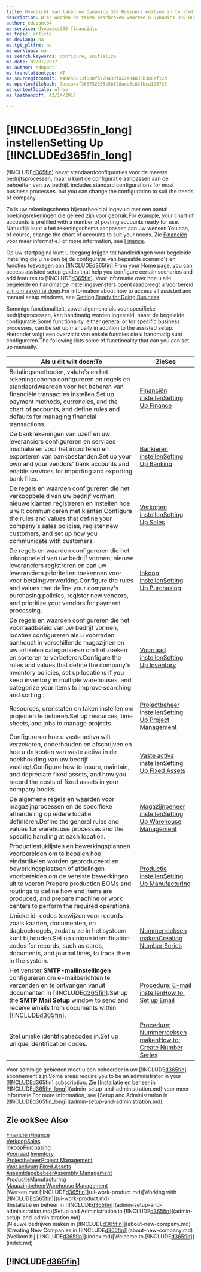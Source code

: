 ```yaml
---
title: Overzicht van taken om Dynamics 365 Business edition in te stellen | Microsoft Docs
description: Hier worden de taken beschreven waarmee u Dynamics 365 Business edition instelt, initialiseert en naar wens configureert.
author: edupont04
ms.service: dynamics365-financials
ms.topic: article
ms.devlang: na
ms.tgt_pltfrm: na
ms.workload: na
ms.search.keywords: configure, initialize
ms.date: 09/01/2017
ms.author: edupont
ms.translationtype: HT
ms.sourcegitcommit: a49e50213f808fb72b43dfa22a34833b306ef12d
ms.openlocfilehash: 7acca4df366752355e5bf28ace6c82fbca196725
ms.contentlocale: nl-be
ms.lasthandoff: 12/14/2017

---
```

# <a name="setting-up-included365finlongincludesd365finlongmdmd"></a><span data-ttu-id="504c3-103">[!INCLUDE[d365fin_long](includes/d365fin_long_md.md)] instellen</span><span class="sxs-lookup"><span data-stu-id="504c3-103">Setting Up [!INCLUDE[d365fin_long](includes/d365fin_long_md.md)]</span></span>
[!INCLUDE[d365fin](includes/d365fin_md.md)]<span data-ttu-id="504c3-104"> bevat standaardconfiguraties voor de meeste bedrijfsprocessen, maar u kunt de configuratie aanpassen aan de behoeften van uw bedrijf.</span><span class="sxs-lookup"><span data-stu-id="504c3-104"> includes standard configurations for most business processes, but you can change the configuration to suit the needs of company.</span></span>

<span data-ttu-id="504c3-105">Zo is uw rekeningschema bijvoorbeeld al ingevuld met een aantal boekingsrekeningen die gereed zijn voor gebruik.</span><span class="sxs-lookup"><span data-stu-id="504c3-105">For example, your chart of accounts is prefilled with a number of posting accounts ready for use.</span></span> <span data-ttu-id="504c3-106">Natuurlijk kunt u het rekeningschema aanpassen aan uw wensen.</span><span class="sxs-lookup"><span data-stu-id="504c3-106">You can, of course, change the chart of accounts to suit your needs.</span></span> <span data-ttu-id="504c3-107">Zie [Financiën](finance.md) voor meer informatie.</span><span class="sxs-lookup"><span data-stu-id="504c3-107">For more information, see [Finance](finance.md).</span></span>

<span data-ttu-id="504c3-108">Op uw startpagina kunt u toegang krijgen tot handleidingen voor begeleide instelling die u helpen bij de configuratie van bepaalde scenario's en functies toevoegen aan [!INCLUDE[d365fin](includes/d365fin_md.md)].</span><span class="sxs-lookup"><span data-stu-id="504c3-108">From your Home page, you can access assisted setup guides that help you configure certain scenarios and add features to [!INCLUDE[d365fin](includes/d365fin_md.md)].</span></span> <span data-ttu-id="504c3-109">Voor informatie over hoe u alle begeleide en handmatige instellingsvensters opent raadpleegt u [Voorbereid zijn om zaken te doen](ui-get-ready-business.md).</span><span class="sxs-lookup"><span data-stu-id="504c3-109">For information about how to access all assisted and manual setup windows, see [Getting Ready for Doing Business](ui-get-ready-business.md).</span></span>

<span data-ttu-id="504c3-110">Sommige functionaliteit, zowel algemene als voor specifieke bedrijfsprocessen, kan handmatig worden ingesteld, naast de begeleide configuratie.</span><span class="sxs-lookup"><span data-stu-id="504c3-110">Some functionality, either general or for specific business processes, can be set up manually in addition to the assisted setup.</span></span> <span data-ttu-id="504c3-111">Hieronder volgt een overzicht van enkele functies die u handmatig kunt configureren.</span><span class="sxs-lookup"><span data-stu-id="504c3-111">The following lists some of functionality that can you can set up manually.</span></span>

| <span data-ttu-id="504c3-112">Als u dit wilt doen:</span><span class="sxs-lookup"><span data-stu-id="504c3-112">To</span></span> | <span data-ttu-id="504c3-113">Zie</span><span class="sxs-lookup"><span data-stu-id="504c3-113">See</span></span> |
| --- | --- |
| <span data-ttu-id="504c3-114">Betalingsmethoden, valuta's en het rekeningschema configureren en regels en standaardwaarden voor het beheren van financiële transacties instellen.</span><span class="sxs-lookup"><span data-stu-id="504c3-114">Set up payment methods, currencies, and the chart of accounts, and define rules and defaults for managing financial transactions.</span></span> |[<span data-ttu-id="504c3-115">Financiën instellen</span><span class="sxs-lookup"><span data-stu-id="504c3-115">Setting Up Finance</span></span>](finance-setup-finance.md) |
| <span data-ttu-id="504c3-116">De bankrekeningen van uzelf en uw leveranciers configureren en services inschakelen voor het importeren en exporteren van bankbestanden.</span><span class="sxs-lookup"><span data-stu-id="504c3-116">Set up your own and your vendors' bank accounts and enable services for importing and exporting bank files.</span></span> |[<span data-ttu-id="504c3-117">Bankieren instellen</span><span class="sxs-lookup"><span data-stu-id="504c3-117">Setting Up Banking</span></span>](bank-setup-banking.md) |
| <span data-ttu-id="504c3-118">De regels en waarden configureren die het verkoopbeleid van uw bedrijf vormen, nieuwe klanten registreren en instellen hoe u wilt communiceren met klanten.</span><span class="sxs-lookup"><span data-stu-id="504c3-118">Configure the rules and values that define your company's sales policies, register new customers, and set up how you communicate with customers.</span></span> |[<span data-ttu-id="504c3-119">Verkopen instellen</span><span class="sxs-lookup"><span data-stu-id="504c3-119">Setting Up Sales</span></span>](sales-setup-sales.md) |
| <span data-ttu-id="504c3-120">De regels en waarden configureren die het inkoopbeleid van uw bedrijf vormen, nieuwe leveranciers registreren en aan uw leveranciers prioriteiten toekennen voor voor betalingverwerking.</span><span class="sxs-lookup"><span data-stu-id="504c3-120">Configure the rules and values that define your company's purchasing policies, register new vendors, and prioritize your vendors for payment processing.</span></span> |[<span data-ttu-id="504c3-121">Inkoop instellen</span><span class="sxs-lookup"><span data-stu-id="504c3-121">Setting Up Purchasing</span></span>](purchasing-setup-purchasing.md) |
| <span data-ttu-id="504c3-122">De regels en waarden configureren die het voorraadbeleid van uw bedrijf vormen, locaties configureren als u voorraden aanhoudt in verschillende magazijnen en uw artikelen categoriseren om het zoeken en sorteren te verbeteren.</span><span class="sxs-lookup"><span data-stu-id="504c3-122">Configure the rules and values that define the company's inventory policies, set up locations if you keep inventory in multiple warehouses, and categorize your items to improve searching and sorting .</span></span> |[<span data-ttu-id="504c3-123">Voorraad instellen</span><span class="sxs-lookup"><span data-stu-id="504c3-123">Setting Up Inventory</span></span>](inventory-setup-inventory.md) |
| <span data-ttu-id="504c3-124">Resources, urenstaten en taken instellen om projecten te beheren.</span><span class="sxs-lookup"><span data-stu-id="504c3-124">Set up resources, time sheets, and jobs to manage projects.</span></span> |[<span data-ttu-id="504c3-125">Projectbeheer instellen</span><span class="sxs-lookup"><span data-stu-id="504c3-125">Setting Up Project Management</span></span>](projects-setup-projects.md) |
| <span data-ttu-id="504c3-126">Configureren hoe u vaste activa wilt verzekeren, onderhouden en afschrijven en hoe u de kosten van vaste activa in de boekhouding van uw bedrijf vastlegt.</span><span class="sxs-lookup"><span data-stu-id="504c3-126">Configure how to insure, maintain, and depreciate fixed assets, and how you record the costs of fixed assets in your company books.</span></span> |[<span data-ttu-id="504c3-127">Vaste activa instellen</span><span class="sxs-lookup"><span data-stu-id="504c3-127">Setting Up Fixed Assets</span></span>](fa-setup.md) |
|<span data-ttu-id="504c3-128">De algemene regels en waarden voor magazijnprocessen en de specifieke afhandeling op iedere locatie definiëren.</span><span class="sxs-lookup"><span data-stu-id="504c3-128">Define the general rules and values for warehouse processes and the specific handling at each location.</span></span>|[<span data-ttu-id="504c3-129">Magazijnbeheer instellen</span><span class="sxs-lookup"><span data-stu-id="504c3-129">Setting Up Warehouse Management</span></span>](warehouse-setup-warehouse.md)|
|<span data-ttu-id="504c3-130">Productiestuklijsten en bewerkingsplannen voorbereiden om te bepalen hoe eindartikelen worden geproduceerd en bewerkingsplaatsen of afdelingen voorbereiden om de vereiste bewerkingen uit te voeren.</span><span class="sxs-lookup"><span data-stu-id="504c3-130">Prepare production BOMs and routings to define how end items are produced, and prepare machine or work centers to perform the required operations.</span></span>|[<span data-ttu-id="504c3-131">Productie instellen</span><span class="sxs-lookup"><span data-stu-id="504c3-131">Setting Up Manufacturing</span></span>](production-configure-production-processes.md)|
| <span data-ttu-id="504c3-132">Unieke id-codes toewijzen voor records zoals kaarten, documenten, en dagboekregels, zodat u ze in het systeem kunt bijhouden.</span><span class="sxs-lookup"><span data-stu-id="504c3-132">Set up unique identification codes for records, such as cards, documents, and journal lines, to track them in the system.</span></span> |[<span data-ttu-id="504c3-133">Nummerreeksen maken</span><span class="sxs-lookup"><span data-stu-id="504c3-133">Creating Number Series</span></span>](ui-create-number-series.md) |
| <span data-ttu-id="504c3-134">Het venster **SMTP-mailinstellingen** configureren om e-mailberichten te verzenden en te ontvangen vanuit documenten in [!INCLUDE[d365fin](includes/d365fin_md.md)].</span><span class="sxs-lookup"><span data-stu-id="504c3-134">Set up the **SMTP Mail Setup** window to send and receive emails from documents within [!INCLUDE[d365fin](includes/d365fin_md.md)].</span></span> |[<span data-ttu-id="504c3-135">Procedure: E-mail instellen</span><span class="sxs-lookup"><span data-stu-id="504c3-135">How to: Set up Email</span></span>](madeira-how-setup-email.md) |
| <span data-ttu-id="504c3-136">Stel unieke identificatiecodes in.</span><span class="sxs-lookup"><span data-stu-id="504c3-136">Set up unique identification codes.</span></span> |[<span data-ttu-id="504c3-137">Procedure: Nummerreeksen maken</span><span class="sxs-lookup"><span data-stu-id="504c3-137">How to: Create Number Series</span></span>](ui-create-number-series.md) |

<span data-ttu-id="504c3-138">Voor sommige gebieden moet u een beheerder in uw [!INCLUDE[d365fin](includes/d365fin_md.md)]-abonnement zijn.</span><span class="sxs-lookup"><span data-stu-id="504c3-138">Some areas require you to be an administrator in your [!INCLUDE[d365fin](includes/d365fin_md.md)] subscription.</span></span> <span data-ttu-id="504c3-139">Zie [Installatie en beheer in [!INCLUDE[d365fin_long](includes/d365fin_long_md.md)]](admin-setup-and-administration.md) voor meer informatie.</span><span class="sxs-lookup"><span data-stu-id="504c3-139">For more information, see [Setup and Administration in [!INCLUDE[d365fin_long](includes/d365fin_long_md.md)]](admin-setup-and-administration.md).</span></span>  

## <a name="see-also"></a><span data-ttu-id="504c3-140">Zie ook</span><span class="sxs-lookup"><span data-stu-id="504c3-140">See Also</span></span>
[<span data-ttu-id="504c3-141">Financiën</span><span class="sxs-lookup"><span data-stu-id="504c3-141">Finance</span></span>](finance.md)  
[<span data-ttu-id="504c3-142">Verkoop</span><span class="sxs-lookup"><span data-stu-id="504c3-142">Sales</span></span>](sales-manage-sales.md)  
[<span data-ttu-id="504c3-143">Inkoop</span><span class="sxs-lookup"><span data-stu-id="504c3-143">Purchasing</span></span>](purchasing-manage-purchasing.md)  
<span data-ttu-id="504c3-144">[Voorraad](inventory-manage-inventory.md)  </span><span class="sxs-lookup"><span data-stu-id="504c3-144">[Inventory](inventory-manage-inventory.md)  </span></span>  
[<span data-ttu-id="504c3-145">Projectbeheer</span><span class="sxs-lookup"><span data-stu-id="504c3-145">Project Management</span></span>](projects-manage-projects.md)  
<span data-ttu-id="504c3-146">[Vast activum](fa-manage.md)  </span><span class="sxs-lookup"><span data-stu-id="504c3-146">[Fixed Assets](fa-manage.md)  </span></span>  
[<span data-ttu-id="504c3-147">Assemblagebeheer</span><span class="sxs-lookup"><span data-stu-id="504c3-147">Assembly Management</span></span>](assembly-assemble-items.md)  
[<span data-ttu-id="504c3-148">Productie</span><span class="sxs-lookup"><span data-stu-id="504c3-148">Manufacturing</span></span>](production-manage-manufacturing.md)  
[<span data-ttu-id="504c3-149">Magazijnbeheer</span><span class="sxs-lookup"><span data-stu-id="504c3-149">Warehouse Management</span></span>](warehouse-manage-warehouse.md)  
<span data-ttu-id="504c3-150">[Werken met [!INCLUDE[d365fin](includes/d365fin_md.md)]](ui-work-product.md)</span><span class="sxs-lookup"><span data-stu-id="504c3-150">[Working with [!INCLUDE[d365fin](includes/d365fin_md.md)]](ui-work-product.md)</span></span>  
<span data-ttu-id="504c3-151">[Installatie en beheer in [!INCLUDE[d365fin](includes/d365fin_md.md)]](admin-setup-and-administration.md)</span><span class="sxs-lookup"><span data-stu-id="504c3-151">[Setup and Administration in [!INCLUDE[d365fin](includes/d365fin_md.md)]](admin-setup-and-administration.md)</span></span>  
<span data-ttu-id="504c3-152">[Nieuwe bedrijven maken in [!INCLUDE[d365fin](includes/d365fin_md.md)]](about-new-company.md)</span><span class="sxs-lookup"><span data-stu-id="504c3-152">[Creating New Companies in [!INCLUDE[d365fin](includes/d365fin_md.md)]](about-new-company.md)</span></span>  
<span data-ttu-id="504c3-153">[Welkom bij [!INCLUDE[d365fin](includes/d365fin_md.md)]](index.md)</span><span class="sxs-lookup"><span data-stu-id="504c3-153">[Welcome to [!INCLUDE[d365fin](includes/d365fin_md.md)]](index.md)</span></span>  

## [!INCLUDE[d365fin](includes/free_trial_md.md)]

